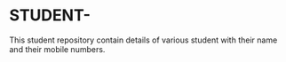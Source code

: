 # STUDENT-
This student repository contain details of various student with their name and their mobile numbers.
